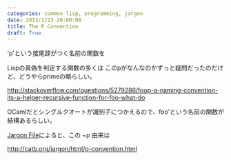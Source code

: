 ```yaml
---
categories: common lisp, programming, jargon
date: 2013/1/23 20:00:00
title: The P Convention
draft: True
---
```


'p'という接尾辞がつく名前の関数を


Lispの真偽を判定する関数の多くは
このpがなんなのかずっと疑問だったのだけど、どうやらprimeの略らしい。

http://stackoverflow.com/questions/5279286/foop-a-naming-convention-its-a-helper-recursive-function-for-foo-what-do

OCamlだとシングルクオートが識別子につかえるので、foo'という名前の関数が結構あるらしい。




[Jargon File](http://catb.org/jargon/html/p-convention.html)によると、この ~p 由来は



http://catb.org/jargon/html/p-convention.html


